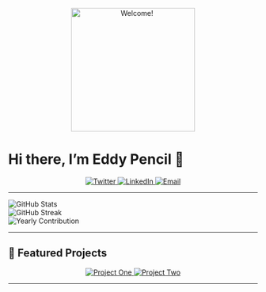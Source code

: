 <!--
  Filename: README.md
  Place this in a repo named exactly "eddypencil" (i.e. github.com/eddypencil/eddypencil)
-->

<p align="center">
  <img src="https://media.giphy.com/media/ASd0Ukj0y3qMM/giphy.gif" alt="Welcome!" width="250"/>
</p>

# Hi there, I’m Eddy Pencil 👋

<p align="center">
  <!-- Social badges -->
  <a href="https://twitter.com/eddypencil">
    <img src="https://img.shields.io/badge/Twitter-@eddypencil-1DA1F2?logo=twitter&style=flat-square" alt="Twitter">
  </a>
  <a href="https://linkedin.com/in/eddypencil">
    <img src="https://img.shields.io/badge/LinkedIn-eddypencil-0A66C2?logo=linkedin&style=flat-square" alt="LinkedIn">
  </a>
  <a href="mailto:eddypencil@example.com">
    <img src="https://img.shields.io/badge/Email-eddypencil@example.com-D14836?logo=gmail&style=flat-square" alt="Email">
  </a>
</p>

---

![GitHub Stats](https://github-readme-stats.vercel.app/api?username=eddypencil&show_icons=true)  
![GitHub Streak](https://github-readme-streak-stats.herokuapp.com/?user=eddypencil)  
![Yearly Contribution](https://activity-graph.herokuapp.com/graph?username=eddypencil&theme=github)

---

## 🚀 Featured Projects

<div align="center">
  <a href="https://github.com/eddypencil/project-one">
    <img src="https://github-readme-stats.vercel.app/api/pin/?username=eddypencil&repo=project-one" alt="Project One" />
  </a>
  <a href="https://github.com/eddypencil/project-two">
    <img src="https://github-readme-stats.vercel.app/api/pin/?username=eddypencil&repo=project-two" alt="Project Two" />
  </a>
</div>

---

<!--
  Links for the badges
-->
[twitter]: https://twitter.com/eddypencil
[linkedin]: https://linkedin.com/in/eddypencil
[email]: mailto:eddypencil@example.com
